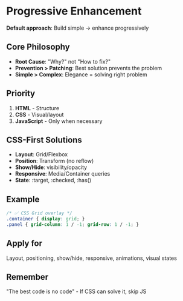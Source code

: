 # Progressive Enhancement

**Default approach**: Build simple → enhance progressively

## Core Philosophy
- **Root Cause**: "Why?" not "How to fix?"
- **Prevention > Patching**: Best solution prevents the problem
- **Simple > Complex**: Elegance = solving right problem

## Priority
1. **HTML** - Structure
2. **CSS** - Visual/layout
3. **JavaScript** - Only when necessary

## CSS-First Solutions
- **Layout**: Grid/Flexbox
- **Position**: Transform (no reflow)
- **Show/Hide**: visibility/opacity
- **Responsive**: Media/Container queries
- **State**: :target, :checked, :has()

## Example
```css
/* ✅ CSS Grid overlay */
.container { display: grid; }
.panel { grid-column: 1 / -1; grid-row: 1 / -1; }
```

## Apply for
Layout, positioning, show/hide, responsive, animations, visual states

## Remember
"The best code is no code" - If CSS can solve it, skip JS